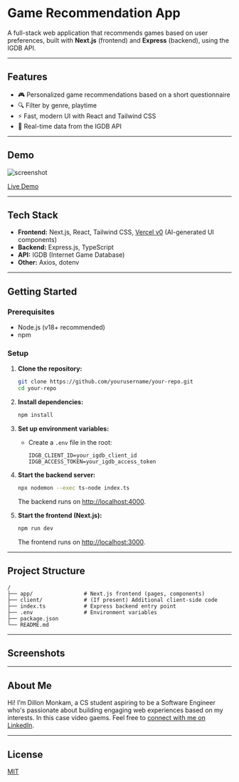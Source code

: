 # Game Recommendation App

A full-stack web application that recommends games based on user preferences, built with **Next.js** (frontend) and **Express** (backend), using the IGDB API.

---

## Features

- 🎮 Personalized game recommendations based on a short questionnaire
- 🔍 Filter by genre, playtime
- ⚡ Fast, modern UI with React and Tailwind CSS
- 🔗 Real-time data from the IGDB API

---

## Demo

![screenshot](<img width="1895" height="922" alt="image" src="https://github.com/user-attachments/assets/d15a68bd-7b52-403b-a8f4-d6258375c0e4" />) 

[Live Demo](https://game-recommender-git-main-hihibingonamo-3416s-projects.vercel.app/) <!-- If deployed, add your live link here -->

---

## Tech Stack

- **Frontend:** Next.js, React, Tailwind CSS, [Vercel v0](https://v0.dev/) (AI-generated UI components)
- **Backend:** Express.js, TypeScript
- **API:** IGDB (Internet Game Database)
- **Other:** Axios, dotenv

---

## Getting Started

### Prerequisites

- Node.js (v18+ recommended)
- npm

### Setup

1. **Clone the repository:**
   ```sh
   git clone https://github.com/yourusername/your-repo.git
   cd your-repo
   ```

2. **Install dependencies:**
   ```sh
   npm install
   ```

3. **Set up environment variables:**
   - Create a `.env` file in the root:
     ```
     IDGB_CLIENT_ID=your_igdb_client_id
     IDGB_ACCESS_TOKEN=your_igdb_access_token
     ```

4. **Start the backend server:**
   ```sh
   npx nodemon --exec ts-node index.ts
   ```
   The backend runs on [http://localhost:4000](http://localhost:4000).

5. **Start the frontend (Next.js):**
   ```sh
   npm run dev
   ```
   The frontend runs on [http://localhost:3000](http://localhost:3000).

---

## Project Structure

```
/
├── app/                # Next.js frontend (pages, components)
├── client/             # (If present) Additional client-side code
├── index.ts            # Express backend entry point
├── .env                # Environment variables
├── package.json
└── README.md
```

---

## Screenshots

<!-- Add screenshots/gifs here to show off your UI -->

---

## About Me

Hi! I’m Dillon Monkam, a CS student aspiring to be a Software Engineer who's passionate about building engaging web experiences based on my interests. In this case video gaems. 
Feel free to [connect with me on LinkedIn](https://linkedin.com/in/yourprofile).

---

## License

[MIT](LICENSE)
